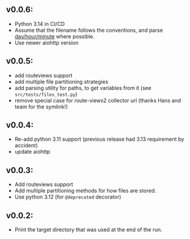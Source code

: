 ## v0.0.6:

  * Python 3.14 in CI/CD
  * Assume that the filename follows the conventions, and parse [day/hour/minute](day/hour/minute)
    where possible.
  * Use newer aiohttp version


## v0.0.5:

  * add routeviews support
  * add multiple file partitioning strategies
  * add parsing utility for paths, to get variables from it (see
    `src/tests/files_test.py`)
  * remove special case for route-views2 collector url (thanks Hans and team for the symlink!)

## v0.0.4:

  * Re-add python 3.11 support (previous release had 3.13 requirement by accident)
  * update aiohttp

## v0.0.3:

  * Add routeviews support
  * Add multiple partitioning methods for how files are stored.
  * Use python 3.12 (for `@deprecated` decorator)

## v0.0.2:

  * Print the target directory that was used at the end of the run.
